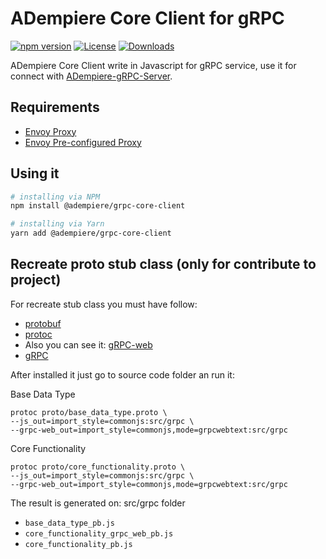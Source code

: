 # ADempiere Core Client for gRPC

[![npm version](https://img.shields.io/npm/v/@adempiere/grpc-core-client.svg)](https://www.npmjs.com/package/@adempiere/grpc-core-client)
[![License](https://img.shields.io/npm/l/@adempiere/grpc-core-client.svg)](https://github.com/erpcya/adempiere-gRPC-Server/blob/master/LICENSE)
[![Downloads](https://img.shields.io/npm/dm/@adempiere/grpc-core-client.svg)](https://www.npmjs.com/package/@adempiere/grpc-core-client)

ADempiere Core Client write in Javascript for gRPC service, use it for connect with
[ADempiere-gRPC-Server](https://github.com/erpcya/adempiere-gRPC-Server).

## Requirements
- [Envoy Proxy](https://www.envoyproxy.io/)
- [Envoy Pre-configured Proxy](https://github.com/erpcya/gRPC-Envoy-Proxy)

## Using it

``` bash
# installing via NPM
npm install @adempiere/grpc-core-client
```
``` bash
# installing via Yarn
yarn add @adempiere/grpc-core-client
```

## Recreate proto stub class (only for contribute to project)
For recreate stub class you must have follow:
- [protobuf](https://github.com/protocolbuffers/protobuf/releases)
- [protoc](https://github.com/grpc/grpc-web/releases)
- Also you can see it: [gRPC-web](https://github.com/grpc/grpc-web)
- [gRPC](https://grpc.io/docs/tutorials/basic/web.html)

After installed it just go to source code folder an run it:

Base Data Type
```
protoc proto/base_data_type.proto \
--js_out=import_style=commonjs:src/grpc \
--grpc-web_out=import_style=commonjs,mode=grpcwebtext:src/grpc
```

Core Functionality
```
protoc proto/core_functionality.proto \
--js_out=import_style=commonjs:src/grpc \
--grpc-web_out=import_style=commonjs,mode=grpcwebtext:src/grpc
```

The result is generated on: src/grpc folder
- `base_data_type_pb.js`
- `core_functionality_grpc_web_pb.js`
- `core_functionality_pb.js`